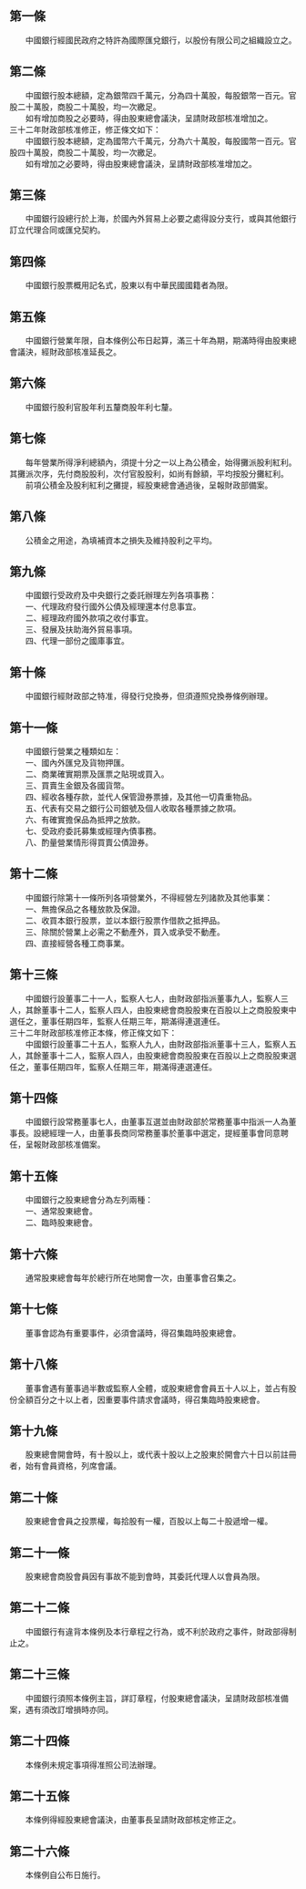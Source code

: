 第一條 
-------
　　中國銀行經國民政府之特許為國際匯兌銀行，以股份有限公司之組織設立之。  


第二條 
-------
　　中國銀行股本總額，定為銀幣四千萬元，分為四十萬股，每股銀幣一百元。官股二十萬股，商股二十萬股，均一次繳足。  
　　如有增加商股之必要時，得由股東總會議決，呈請財政部核准增加之。  
三十二年財政部核准修正，修正條文如下：  
　　中國銀行股本總額，定為國幣六千萬元，分為六十萬股，每股國幣一百元。官股四十萬股，商股二十萬股，均一次繳足。  
　　如有增加之必要時，得由股東總會議決，呈請財政部核准增加之。  


第三條 
-------
　　中國銀行設總行於上海，於國內外貿易上必要之處得設分支行，或與其他銀行訂立代理合同或匯兌契約。  


第四條 
-------
　　中國銀行股票概用記名式，股東以有中華民國國籍者為限。  


第五條 
-------
　　中國銀行營業年限，自本條例公布日起算，滿三十年為期，期滿時得由股東總會議決，經財政部核准延長之。  


第六條 
-------
　　中國銀行股利官股年利五釐商股年利七釐。  


第七條 
-------
　　每年營業所得淨利總額內，須提十分之一以上為公積金，始得攤派股利紅利。其攤派次序，先付商股股利，次付官股股利，如尚有餘額，平均按股分攤紅利。  
　　前項公積金及股利紅利之攤提，經股東總會通過後，呈報財政部備案。  


第八條 
-------
　　公積金之用途，為填補資本之損失及維持股利之平均。  


第九條 
-------
　　中國銀行受政府及中央銀行之委託辦理左列各項事務：  
　　一、代理政府發行國外公債及經理還本付息事宜。  
　　二、經理政府國外款項之收付事宜。  
　　三、發展及扶助海外貿易事項。  
　　四、代理一部份之國庫事宜。  


第十條 
-------
　　中國銀行經財政部之特准，得發行兌換券，但須遵照兌換券條例辦理。  


第十一條 
---------
　　中國銀行營業之種類如左：  
　　一、國內外匯兌及貨物押匯。  
　　二、商業確實期票及匯票之貼現或買入。  
　　三、買賣生金銀及各國貨幣。  
　　四、經收各種存款，並代人保管證券票據，及其他一切貴重物品。  
　　五、代表有交易之銀行公司銀號及個人收取各種票據之款項。  
　　六、有確實擔保品為抵押之放款。  
　　七、受政府委託募集或經理內債事務。  
　　八、酌量營業情形得買賣公債證券。  


第十二條 
---------
　　中國銀行除第十一條所列各項營業外，不得經營左列諸款及其他事業：  
　　一、無擔保品之各種放款及保證。  
　　二、收買本銀行股票，並以本銀行股票作借款之抵押品。  
　　三、除關於營業上必需之不動產外，買入或承受不動產。  
　　四、直接經營各種工商事業。  


第十三條 
---------
　　中國銀行設董事二十一人，監察人七人，由財政部指派董事九人，監察人三人，其餘董事十二人，監察人四人，由股東總會商股股東在百股以上之商股股東中選任之，董事任期四年，監察人任期三年，期滿得連選連任。  
三十二年財政部核准修正本條，修正條文如下：  
　　中國銀行設董事二十五人，監察人九人，由財政部指派董事十三人，監察人五人，其餘董事十二人，監察人四人，由股東總會商股股東在百股以上之商股股東選任之，董事任期四年，監察人任期三年，期滿得連選連任。  


第十四條 
---------
　　中國銀行設常務董事七人，由董事互選並由財政部於常務董事中指派一人為董事長。設總經理一人，由董事長商同常務董事於董事中選定，提經董事會同意聘任，呈報財政部核准備案。  


第十五條 
---------
　　中國銀行之股東總會分為左列兩種：  
　　一、通常股東總會。  
　　二、臨時股東總會。  


第十六條 
---------
　　通常股東總會每年於總行所在地開會一次，由董事會召集之。  


第十七條 
---------
　　董事會認為有重要事件，必須會議時，得召集臨時股東總會。  


第十八條 
---------
　　董事會遇有董事過半數或監察人全體，或股東總會會員五十人以上，並占有股份全額百分之十以上者，因重要事件請求會議時，得召集臨時股東總會。  


第十九條 
---------
　　股東總會開會時，有十股以上，或代表十股以上之股東於開會六十日以前註冊者，始有會員資格，列席會議。  


第二十條 
---------
　　股東總會會員之投票權，每拾股有一權，百股以上每二十股遞增一權。  


第二十一條 
-----------
　　股東總會商股會員因有事故不能到會時，其委託代理人以會員為限。  


第二十二條 
-----------
　　中國銀行有違背本條例及本行章程之行為，或不利於政府之事件，財政部得制止之。  


第二十三條 
-----------
　　中國銀行須照本條例主旨，詳訂章程，付股東總會議決，呈請財政部核准備案，遇有須改訂增損時亦同。  


第二十四條 
-----------
　　本條例未規定事項得准照公司法辦理。  


第二十五條 
-----------
　　本條例得經股東總會議決，由董事長呈請財政部核定修正之。  


第二十六條 
-----------
　　本條例自公布日施行。